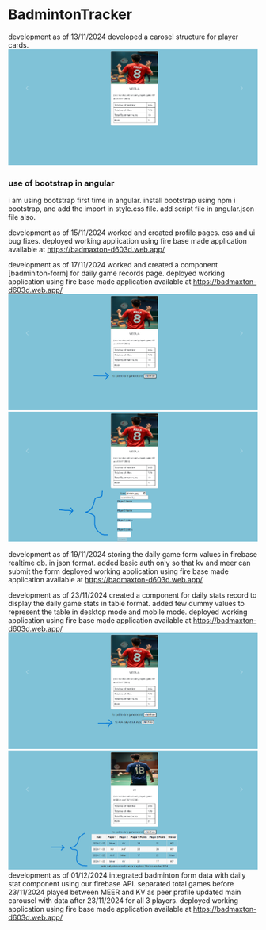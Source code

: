 # BadmintonTracker

development as of 13/11/2024
developed a carosel structure for player cards.
![alt text](https://github.com/meerjavali/badMaxton-Images/blob/main/13-11-2024.png)

### use of bootstrap in angular
i am using bootstrap first time in angular. install bootstrap using npm i bootstrap, and add the import in style.css file.
add script file in angular.json file also.

development as of 15/11/2024
worked and created profile pages. css and ui bug fixes.
deployed working application using fire base made application available at https://badmaxton-d603d.web.app/

development as of 17/11/2024
worked and created a component [badminiton-form] for daily game records page.
deployed working application using fire base made application available at https://badmaxton-d603d.web.app/
![alt text](https://github.com/meerjavali/badMaxton-Images/blob/main/17-11-2024.png)
![alt text](https://github.com/meerjavali/badMaxton-Images/blob/main/17-11-2024-2.png)

development as of 19/11/2024
storing the daily game form values in firebase realtime db. in json format.
added basic auth only so that kv and meer can submit the form
deployed working application using fire base made application available at https://badmaxton-d603d.web.app/

development as of 23/11/2024
created a component for daily stats record to display the daily game stats in table format.
added few dummy values to represent the table in desktop mode and mobile mode.
deployed working application using fire base made application available at https://badmaxton-d603d.web.app/
![alt text](https://github.com/meerjavali/badMaxton-Images/blob/main/23-11-2024.png)
![alt text](https://github.com/meerjavali/badMaxton-Images/blob/main/23-11-2024-2.png)
development as of 01/12/2024
integrated badminton form data with daily stat component using our firebase API.
separated total games before 23/11/2024 played between MEER and KV as peer profile
updated main carousel with data after 23/11/2024 for all 3 players.
deployed working application using fire base made application available at https://badmaxton-d603d.web.app/


